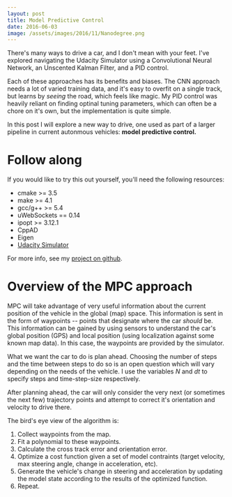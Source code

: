 ```yaml
---
layout: post
title: Model Predictive Control
date: 2016-06-03
image: /assets/images/2016/11/Nanodegree.png
---
```


There's many ways to drive a car, and I don't mean with your feet. I've explored navigating the Udacity Simulator using a Convolutional Neural Network, an Unscented Kalman Filter, and a PID control.

Each of these approaches has its benefits and biases. The CNN approach needs a lot of varied training data, and it's easy to overfit on a single track, but learns by *seeing* the road, which feels like magic. My PID control was heavily reliant on finding optinal tuning parameters, which can often be a chore on it's own, but the implementation is quite simple.

In this post I will explore a new way to drive, one used as part of a larger pipeline in current autonmous vehicles: **model predictive control.**

# Follow along
If you would like to try this out yourself, you'll need the following resources:

* cmake >= 3.5
* make >= 4.1
* gcc/g++ >= 5.4
* uWebSockets == 0.14
* ipopt >= 3.12.1
* CppAD
* Eigen
* [Udacity Simulator](https://github.com/udacity/self-driving-car-sim/releases)

For more info, see my [project on github](https://github.com/aaronleesmith/CarND-MPC-Project).

# Overview of the MPC approach
MPC will take advantage of very useful information about the current position of the vehicle in the global (map) space. This information is sent in the form of waypoints -- points that designate where the car *should* be. This information can be gained by using sensors to understand the car's global position (GPS) and local position (using localization against some known map data). In this case, the waypoints are provided by the simulator.

What we want the car to do is plan ahead. Choosing the number of steps and the time between steps to do so is an open question which will vary depending on the needs of the vehicle. I use the variables *N* and *dt* to specify steps and time-step-size respectively.

After planning ahead, the car will only consider the very next (or sometimes the next few) trajectory points and attempt to correct it's orientation and velocity to drive there. 

The bird's eye view of the algorithm is:

1. Collect waypoints from the map.
2. Fit a polynomial to these waypoints.
3. Calculate the cross track error and orientation error.
4. Optimize a cost function given a set of model contraints (target velocity, max steering angle, change in acceleration, etc).
5. Generate the vehicle's change in steering and acceleration by updating the model state according to the results of the optimized function.
6. Repeat.

